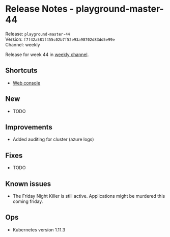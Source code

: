 # Release Notes - playground-master-44
Release: `playground-master-44`  
Version: `f7f42a581f455c02b7f52e93a98702d83dd5e99e`  
Channel: weekly

Release for week 44 in [weekly channel](../docs/releases.md#channels).

## Shortcuts
* [Web console](https://web-radix-web-console-prod.playground-master-44.dev.radix.equinor.com)


## New
* TODO

## Improvements
* Added auditing for cluster (azure logs)

## Fixes
* TODO

## Known issues
* The Friday Night Killer is still active. Applications might be murdered this coming friday.

## Ops
* Kubernetes version 1.11.3
  
